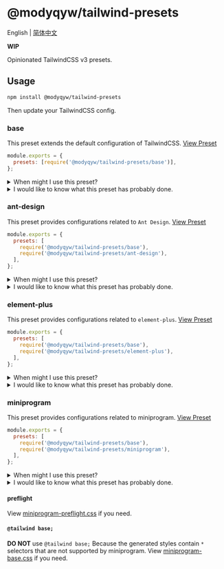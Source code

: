# @modyqyw/tailwind-presets

English | [简体中文](./README.zh-hans.md)

**WIP**

Opinionated TailwindCSS v3 presets.

## Usage

```sh
npm install @modyqyw/tailwind-presets
```

Then update your TailwindCSS config.

### base

This preset extends the default configuration of TailwindCSS. [View Preset](./base.js)

```js
module.exports = {
  presets: [require('@modyqyw/tailwind-presets/base')],
};
```

<details>
  <summary>When might I use this preset?</summary>
  <p>The TailwindCSS default configuration is sufficient for most cases. However, in situations where <strong>a high degree of customization is required</strong>, heavy use of <code>[xxx]</code> can be distracting and reduce code cleanliness.</p>
  <p>This preset considers these situations. You should be able to reduce the use of <code> [xxx] </code> after using this preset.</p>
  <p>Recommend <a href="https://windicss.org/" target="_blank">WindiCSS</a> and <a href="https://github.com/unocss/unocss" target="_blank">UnoCSS</a> besides TailwindCSS.</p>
</details>

<details>
  <summary>I would like to know what this preset has probably done.</summary>
  <ul>
    <li>Extend <code>columns</code>。</li>
    <li>Extend <code>spacing</code>。</li>
    <li>Extend <code>blur</code>。</li>
    <li>Extend <code>brightness</code>。</li>
    <li>Extend <code>borderRadius</code>。</li>
    <li>Extend <code>borderWidth</code>。</li>
    <li>Extend <code>contrast</code>。</li>
    <li>Extend <code>hueRotate</code>。</li>
    <li>Extend <code>flexBasis</code>。</li>
    <li>Extend <code>flexGrow</code>。</li>
    <li>Extend <code>flexShrink</code>。</li>
    <li>Extend <code>fontSize</code>。</li>
    <li>Extend <code>fontWeight</code>。</li>
    <li>Extend <code>gridColumn</code>。</li>
    <li>Extend <code>gridColumnEnd</code>。</li>
    <li>Extend <code>gridColumnStart</code>。</li>
    <li>Extend <code>gridRow</code>。</li>
    <li>Extend <code>gridRowStart</code>。</li>
    <li>Extend <code>gridRowEnd</code>。</li>
    <li>Extend <code>gridTemplateColumns</code>。</li>
    <li>Extend <code>gridTemplateRows</code>。</li>
    <li>Extend <code>height</code>。</li>
    <li>Extend <code>inset</code>。</li>
    <li>Extend <code>lineHeight</code>。</li>
    <li>Extend <code>maxHeight</code>。</li>
    <li>Extend <code>maxWidth</code>。</li>
    <li>Extend <code>minHeight</code>。</li>
    <li>Extend <code>minWidth</code>。</li>
    <li>Extend <code>opacity</code>。</li>
    <li>Extend <code>order</code>。</li>
    <li>Extend <code>outlineOffset</code>。</li>
    <li>Extend <code>outlineWidth</code>。</li>
    <li>Extend <code>ringOffsetWidth</code>。</li>
    <li>Extend <code>ringWidth</code>。</li>
    <li>Extend <code>rotate</code>。</li>
    <li>Extend <code>saturate</code>。</li>
    <li>Extend <code>scale</code>。</li>
    <li>Extend <code>skew</code>。</li>
    <li>Extend <code>textDecorationThickness</code>。</li>
    <li>Extend <code>textUnderlineOffset</code>。</li>
    <li>Extend <code>transitionDelay</code>。</li>
    <li>Extend <code>transitionDuration</code>。</li>
    <li>Extend <code>translate</code>。</li>
    <li>Extend <code>width</code>。</li>
    <li>Extend <code>zIndex</code>。</li>
  </ul>
</details>

### ant-design

This preset provides configurations related to `Ant Design`. [View Preset](./base.js)

```js
module.exports = {
  presets: [
    require('@modyqyw/tailwind-presets/base'),
    require('@modyqyw/tailwind-presets/ant-design'),
  ],
};
```

<details>
  <summary>When might I use this preset?</summary>
  <p>This preset will be useful if you are using some UI libraries following <code>Ant Design</code> (e.g. <code>antd</code> and <code>ant-design-vue</code>) and TailwindCSS.</p>
</details>

<details>
  <summary>I would like to know what this preset has probably done.</summary>
  <ul>
    <li>Disable <code>preflight</code>。</li>
    <li>Replace <code>screens</code>。</li>
    <li>Extends <code>colors</code>。</li>
    <li>Replace <code>borderColor.DEFAULT</code>。</li>
    <li>Extends <code>fontFamily</code>。</li>
    <li>Extends <code>boxShadow</code>。</li>
  </ul>
</details>

### element-plus

This preset provides configurations related to `element-plus`. [View Preset](./base.js)

```js
module.exports = {
  presets: [
    require('@modyqyw/tailwind-presets/base'),
    require('@modyqyw/tailwind-presets/element-plus'),
  ],
};
```

<details>
  <summary>When might I use this preset?</summary>
  <p>This preset will be useful if you are using <code>element-plus</code> and TailwindCSS.</p>
</details>

<details>
  <summary>I would like to know what this preset has probably done.</summary>
  <ul>
    <li>Disable <code>preflight</code>. Recommend <a href="https://github.com/sindresorhus/modern-normalize" target="_blank">modern-normalize</a>.</li>
    <li>Replace <code>screens</code>。</li>
    <li>Extends <code>colors</code>。</li>
    <li>Replace <code>borderColor.DEFAULT</code>。</li>
    <li>Extends <code>fontFamily</code>。</li>
    <li>Extends <code>fontSize</code>。</li>
    <li>Extends <code>borderRadius</code>。</li>
    <li>Extends <code>boxShadow</code>。</li>
    <li>Extends <code>opacity</code>。</li>
  </ul>
</details>

### miniprogram

This preset provides configurations related to miniprogram. [View Preset](./miniprogram.js)

```js
module.exports = {
  presets: [
    require('@modyqyw/tailwind-presets/base'),
    require('@modyqyw/tailwind-presets/miniprogram'),
  ],
};
```

<details>
  <summary>When might I use this preset?</summary>
  <p>This preset will be useful if you are developing miniprogram with TailwindCSS.</p>
</details>

<details>
  <summary>I would like to know what this preset has probably done.</summary>
  <ul>
    <li>Disable <code>preflight</code>。</li>
    <li>Replace <code>separator</code>。</li>
    <li>Extends <code>spacing</code>。</li>
    <li>Extends <code>borderRadius</code>。</li>
    <li>Extends <code>borderWidth</code>。</li>
    <li>Extends <code>flexBasis</code>。</li>
    <li>Extends <code>height</code>。</li>
    <li>Extends <code>inset</code>。</li>
    <li>Extends <code>translate</code>。</li>
    <li>Extends <code>width</code>。</li>
  </ul>
</details>

#### preflight

View [miniprogram-preflight.css](./miniprogram-preflight.css) if you need.

#### `@tailwind base;`

**DO NOT** use `@tailwind base;` Because the generated styles contain `*` selectors that are not supported by miniprogram. View [miniprogram-base.css](./miniprogram-base.css) if you need.
